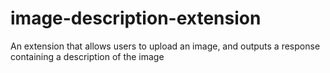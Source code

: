 # image-description-extension
An extension that allows users to upload an image, and outputs a response containing a description of the image
